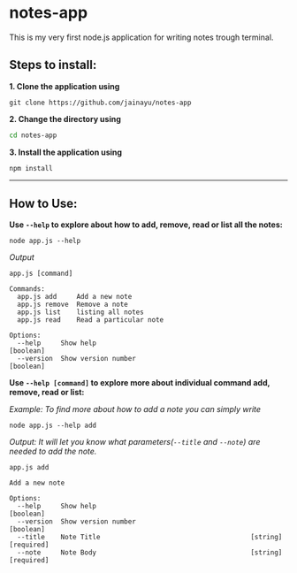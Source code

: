 # notes-app
This is my very first node.js application for writing notes trough terminal.

## Steps to install:

**1. Clone the application using**
```gitattributes
git clone https://github.com/jainayu/notes-app
```

**2. Change the directory using**
```bash
cd notes-app
```

**3. Install the application using**
```gitattributes
npm install
```
------

## How to Use:

**Use `--help` to explore about how to add, remove, read or list all the notes:**

```gitattributes
node app.js --help
```
*Output*
```
app.js [command]

Commands:
  app.js add     Add a new note
  app.js remove  Remove a note
  app.js list    listing all notes
  app.js read    Read a particular note

Options:
  --help     Show help                                                 [boolean]
  --version  Show version number                                       [boolean]
```

**Use `--help [command]` to explore more about individual command add, remove, read or list:**

*Example: To find more about how to add a note you can simply write*
```gitattributes
node app.js --help add
```
*Output: It will let you know what parameters(`--title` and `--note`) are needed to add the note.*
```
app.js add

Add a new note

Options:
  --help     Show help                                                 [boolean]
  --version  Show version number                                       [boolean]
  --title    Note Title                                      [string] [required]
  --note     Note Body                                       [string] [required]
```



